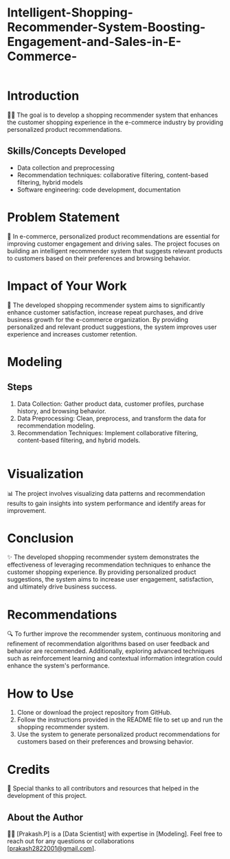 # Intelligent-Shopping-Recommender-System-Boosting-Engagement-and-Sales-in-E-Commerce-

![]()


# Introduction
🛒🧠 The goal is to develop a shopping recommender system that enhances the customer shopping experience in the e-commerce industry by providing personalized product recommendations.

## Skills/Concepts Developed
- Data collection and preprocessing
- Recommendation techniques: collaborative filtering, content-based filtering, hybrid models
- Software engineering: code development, documentation

# Problem Statement
🎯 In e-commerce, personalized product recommendations are essential for improving customer engagement and driving sales. The project focuses on building an intelligent recommender system that suggests relevant products to customers based on their preferences and browsing behavior.

# Impact of Your Work
🚀 The developed shopping recommender system aims to significantly enhance customer satisfaction, increase repeat purchases, and drive business growth for the e-commerce organization. By providing personalized and relevant product suggestions, the system improves user experience and increases customer retention.

# Modeling
## Steps
1. Data Collection: Gather product data, customer profiles, purchase history, and browsing behavior.
2. Data Preprocessing: Clean, preprocess, and transform the data for recommendation modeling.
3. Recommendation Techniques: Implement collaborative filtering, content-based filtering, and hybrid models.

![]()
# Visualization
📊 The project involves visualizing data patterns and recommendation results to gain insights into system performance and identify areas for improvement.

# Conclusion
✨ The developed shopping recommender system demonstrates the effectiveness of leveraging recommendation techniques to enhance the customer shopping experience. By providing personalized product suggestions, the system aims to increase user engagement, satisfaction, and ultimately drive business success.

# Recommendations
🔍 To further improve the recommender system, continuous monitoring and refinement of recommendation algorithms based on user feedback and behavior are recommended. Additionally, exploring advanced techniques such as reinforcement learning and contextual information integration could enhance the system's performance.

# How to Use
1. Clone or download the project repository from GitHub.
2. Follow the instructions provided in the README file to set up and run the shopping recommender system.
3. Use the system to generate personalized product recommendations for customers based on their preferences and browsing behavior.

# Credits
🙌 Special thanks to all contributors and resources that helped in the development of this project.

## About the Author
👨‍💻 [Prakash.P] is a [Data Scientist] with expertise in [Modeling]. Feel free to reach out for any questions or collaborations [prakash2822001@gmail.com].
